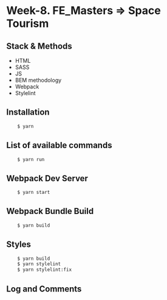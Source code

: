 # Week-8. FE_Masters => Space Tourism

## Stack & Methods

- HTML
- SASS
- JS
- BEM methodology
- Webpack
- Stylelint

## Installation

```sh
    $ yarn
```

## List of available commands

```sh
    $ yarn run
```

## Webpack Dev Server

```sh
    $ yarn start
```

## Webpack Bundle Build

```sh
    $ yarn build
```

## Styles

```sh
    $ yarn build
    $ yarn stylelint
    $ yarn stylelint:fix
```

## Log and Comments
